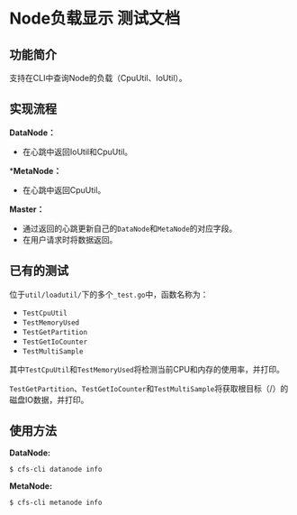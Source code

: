 # Node负载显示 测试文档

## 功能简介

支持在CLI中查询Node的负载（CpuUtil、IoUtil）。

## 实现流程

**DataNode：**
* 在心跳中返回IoUtil和CpuUtil。

***MetaNode：**
* 在心跳中返回CpuUtil。

**Master：**
* 通过返回的心跳更新自己的`DataNode`和`MetaNode`的对应字段。
* 在用户请求时将数据返回。

## 已有的测试

位于`util/loadutil/`下的多个`_test.go`中，函数名称为：
* `TestCpuUtil`
* `TestMemoryUsed`
* `TestGetPartition`
* `TestGetIoCounter`
* `TestMultiSample`

其中`TestCpuUtil`和`TestMemoryUsed`将检测当前CPU和内存的使用率，并打印。

`TestGetPartition`、`TestGetIoCounter`和`TestMultiSample`将获取根目标（/）的磁盘IO数据，并打印。

## 使用方法

**DataNode:**

```log
$ cfs-cli datanode info
```

**MetaNode:**

```log
$ cfs-cli metanode info
```
